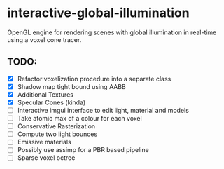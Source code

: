 # interactive-global-illumination
OpenGL engine for rendering scenes with global illumination in real-time using a voxel cone tracer.

## TODO:
- [x] Refactor voxelization procedure into a separate class
- [x] Shadow map tight bound using AABB
- [x] Additional Textures
- [x] Specular Cones (kinda)
- [ ] Interactive imgui interface to edit light, material and models
- [ ] Take atomic max of a colour for each voxel
- [ ] Conservative Rasterization
- [ ] Compute two light bounces
- [ ] Emissive materials
- [ ] Possibly use assimp for a PBR based pipeline
- [ ] Sparse voxel octree

